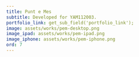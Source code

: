 ```yaml
---
title: Punt e Mes 
subtitle: Developed for YAM112003.
portfolio_link: get_sub_field('portfolio_link');
image: assets/works/pem-desktop.png
image_ipad: assets/works/pem-ipad.png
image_iphone: assets/works/pem-iphone.png
ord: 7
---
```


